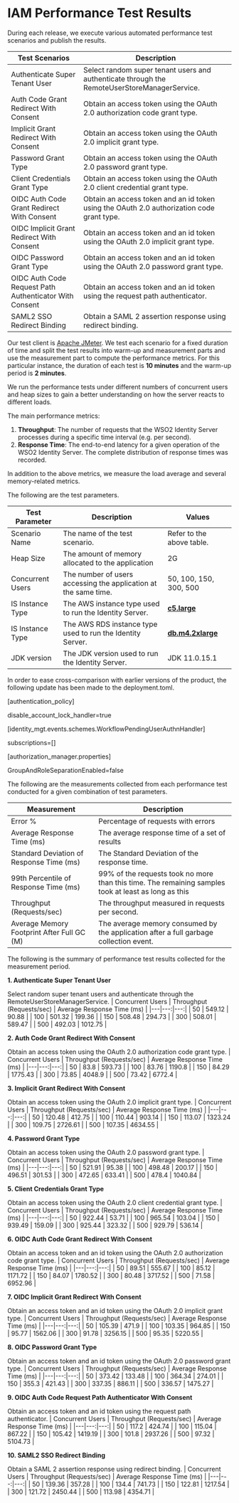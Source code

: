 # IAM Performance Test Results

During each release, we execute various automated performance test scenarios and publish the results.

| Test Scenarios | Description |
| --- | --- |
| Authenticate Super Tenant User | Select random super tenant users and authenticate through the RemoteUserStoreManagerService. |
| Auth Code Grant Redirect With Consent | Obtain an access token using the OAuth 2.0 authorization code grant type. |
| Implicit Grant Redirect With Consent | Obtain an access token using the OAuth 2.0 implicit grant type. |
| Password Grant Type | Obtain an access token using the OAuth 2.0 password grant type. |
| Client Credentials Grant Type | Obtain an access token using the OAuth 2.0 client credential grant type. |
| OIDC Auth Code Grant Redirect With Consent | Obtain an access token and an id token using the OAuth 2.0 authorization code grant type. |
| OIDC Implicit Grant Redirect With Consent | Obtain an access token and an id token using the OAuth 2.0 implicit grant type. |
| OIDC Password Grant Type | Obtain an access token and an id token using the OAuth 2.0 password grant type. |
| OIDC Auth Code Request Path Authenticator With Consent | Obtain an access token and an id token using the request path authenticator. |
| SAML2 SSO Redirect Binding | Obtain a SAML 2 assertion response using redirect binding. |

Our test client is [Apache JMeter](https://jmeter.apache.org/index.html). We test each scenario for a fixed duration of
time and split the test results into warm-up and measurement parts and use the measurement part to compute the
performance metrics. For this particular instance, the duration of each test is **10 minutes** and the warm-up period is **2 minutes**.

We run the performance tests under different numbers of concurrent users and heap sizes to gain a better understanding on how the server reacts to different loads.

The main performance metrics:

1. **Throughput**: The number of requests that the WSO2 Identity Server processes during a specific time interval (e.g. per second).
2. **Response Time**: The end-to-end latency for a given operation of the WSO2 Identity Server. The complete distribution of response times was recorded.

In addition to the above metrics, we measure the load average and several memory-related metrics.

The following are the test parameters.

| Test Parameter | Description | Values |
| --- | --- | --- |
| Scenario Name | The name of the test scenario. | Refer to the above table. |
| Heap Size | The amount of memory allocated to the application | 2G |
| Concurrent Users | The number of users accessing the application at the same time. | 50, 100, 150, 300, 500 |
| IS Instance Type | The AWS instance type used to run the Identity Server. | [**c5.large**](https://aws.amazon.com/ec2/instance-types/) |
| IS Instance Type | The AWS RDS instance type used to run the Identity Server. | [**db.m4.2xlarge**](https://aws.amazon.com/rds/instance-types/) |
| JDK version | The JDK version used to run the Identity Server. | JDK 11.0.15.1  |

In order to ease cross-comparison with earlier versions of the product, the following update has been made to the  deployment.toml.

[authentication_policy]

disable_account_lock_handler=true

[identity_mgt.events.schemes.WorkflowPendingUserAuthnHandler]

subscriptions=[]

[authorization_manager.properties]

GroupAndRoleSeparationEnabled=false

The following are the measurements collected from each performance test conducted for a given combination of
test parameters.

| Measurement | Description |
| --- | --- |
| Error % | Percentage of requests with errors |
| Average Response Time (ms) | The average response time of a set of results |
| Standard Deviation of Response Time (ms) | The Standard Deviation of the response time. |
| 99th Percentile of Response Time (ms) | 99% of the requests took no more than this time. The remaining samples took at least as long as this |
| Throughput (Requests/sec) | The throughput measured in requests per second. |
| Average Memory Footprint After Full GC (M) | The average memory consumed by the application after a full garbage collection event. |

The following is the summary of performance test results collected for the measurement period.



**1. Authenticate Super Tenant User**

Select random super tenant users and authenticate through the RemoteUserStoreManagerService.
|  Concurrent Users | Throughput (Requests/sec) | Average Response Time (ms) |
|---|---:|---:|
|  50 | 549.12 | 90.88 |
|  100 | 501.32 | 199.36 |
|  150 | 508.48 | 294.73 |
|  300 | 508.01 | 589.47 |
|  500 | 492.03 | 1012.75 |

**2. Auth Code Grant Redirect With Consent**

Obtain an access token using the OAuth 2.0 authorization code grant type.
|  Concurrent Users | Throughput (Requests/sec) | Average Response Time (ms) |
|---|---:|---:|
|  50 | 83.8 | 593.73 |
|  100 | 83.76 | 1190.8 |
|  150 | 84.29 | 1775.43 |
|  300 | 73.85 | 4048.9 |
|  500 | 73.42 | 6772.4 |

**3. Implicit Grant Redirect With Consent**

Obtain an access token using the OAuth 2.0 implicit grant type.
|  Concurrent Users | Throughput (Requests/sec) | Average Response Time (ms) |
|---|---:|---:|
|  50 | 120.48 | 412.75 |
|  100 | 110.44 | 903.14 |
|  150 | 113.07 | 1323.24 |
|  300 | 109.75 | 2726.61 |
|  500 | 107.35 | 4634.55 |

**4. Password Grant Type**

Obtain an access token using the OAuth 2.0 password grant type.
|  Concurrent Users | Throughput (Requests/sec) | Average Response Time (ms) |
|---|---:|---:|
|  50 | 521.91 | 95.38 |
|  100 | 498.48 | 200.17 |
|  150 | 496.51 | 301.53 |
|  300 | 472.65 | 633.41 |
|  500 | 478.4 | 1040.84 |

**5. Client Credentials Grant Type**

Obtain an access token using the OAuth 2.0 client credential grant type.
|  Concurrent Users | Throughput (Requests/sec) | Average Response Time (ms) |
|---|---:|---:|
|  50 | 922.44 | 53.71 |
|  100 | 965.54 | 103.04 |
|  150 | 939.49 | 159.09 |
|  300 | 925.44 | 323.32 |
|  500 | 929.79 | 536.14 |

**6. OIDC Auth Code Grant Redirect With Consent**

Obtain an access token and an id token using the OAuth 2.0 authorization code grant type.
|  Concurrent Users | Throughput (Requests/sec) | Average Response Time (ms) |
|---|---:|---:|
|  50 | 89.51 | 555.67 |
|  100 | 85.12 | 1171.72 |
|  150 | 84.07 | 1780.52 |
|  300 | 80.48 | 3717.52 |
|  500 | 71.58 | 6952.96 |

**7. OIDC Implicit Grant Redirect With Consent**

Obtain an access token and an id token using the OAuth 2.0 implicit grant type.
|  Concurrent Users | Throughput (Requests/sec) | Average Response Time (ms) |
|---|---:|---:|
|  50 | 105.39 | 471.9 |
|  100 | 103.35 | 964.85 |
|  150 | 95.77 | 1562.06 |
|  300 | 91.78 | 3256.15 |
|  500 | 95.35 | 5220.55 |

**8. OIDC Password Grant Type**

Obtain an access token and an id token using the OAuth 2.0 password grant type.
|  Concurrent Users | Throughput (Requests/sec) | Average Response Time (ms) |
|---|---:|---:|
|  50 | 373.42 | 133.48 |
|  100 | 364.34 | 274.01 |
|  150 | 355.3 | 421.43 |
|  300 | 337.35 | 886.11 |
|  500 | 336.57 | 1475.27 |

**9. OIDC Auth Code Request Path Authenticator With Consent**

Obtain an access token and an id token using the request path authenticator.
|  Concurrent Users | Throughput (Requests/sec) | Average Response Time (ms) |
|---|---:|---:|
|  50 | 117.2 | 424.74 |
|  100 | 115.04 | 867.22 |
|  150 | 105.42 | 1419.19 |
|  300 | 101.8 | 2937.26 |
|  500 | 97.32 | 5104.73 |

**10. SAML2 SSO Redirect Binding**

Obtain a SAML 2 assertion response using redirect binding.
|  Concurrent Users | Throughput (Requests/sec) | Average Response Time (ms) |
|---|---:|---:|
|  50 | 139.36 | 357.28 |
|  100 | 134.4 | 741.73 |
|  150 | 122.81 | 1217.54 |
|  300 | 121.72 | 2450.44 |
|  500 | 113.98 | 4354.71 |
